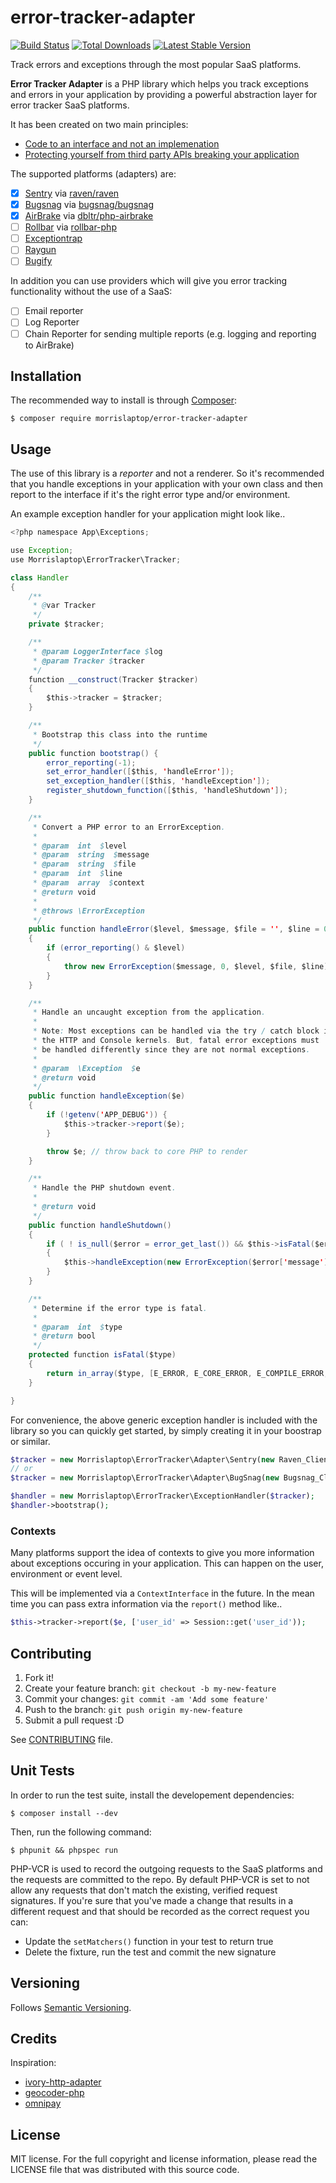# error-tracker-adapter

[![Build
Status](https://secure.travis-ci.org/morrislaptop/error-tracker-adapter.png)](http://travis-ci.org/morrislaptop/error-tracker-adapter)
[![Total
Downloads](https://poser.pugx.org/morrislaptop/error-tracker-adapter/downloads.png)](https://packagist.org/packages/morrislaptop/error-tracker-adapter)
[![Latest Stable
Version](https://poser.pugx.org/morrislaptop/error-tracker-adapter/v/stable.png)](https://packagist.org/packages/morrislaptop/error-tracker-adapter)

Track errors and exceptions through the most popular SaaS platforms.

**Error Tracker Adapter** is a PHP library which helps you track exceptions and errors in your application by providing a powerful abstraction layer for error tracker SaaS platforms. 

It has been created on two main principles:

* [Code to an interface and not an implemenation](https://www.google.co.uk/?q=code%20to%20an%20interface)
* [Protecting yourself from third party APIs breaking your application](http://butunclebob.com/ArticleS.JamesGrenning.AlternativeToTheHopeAndPrayMethod)

The supported platforms (adapters) are:

* [X] [Sentry](https://getsentry.com/) via [raven/raven](https://github.com/getsentry/raven-php)
* [X] [Bugsnag](https://bugsnag.com/) via [bugsnag/bugsnag](https://github.com/bugsnag/bugsnag-php)
* [X] [AirBrake](https://airbrake.io/) via [dbltr/php-airbrake](https://github.com/dbtlr/php-airbrake)
* [ ] [Rollbar](https://rollbar.com/) via [rollbar-php](https://github.com/rollbar/rollbar-php)
* [ ] [Exceptiontrap](https://exceptiontrap.com/)
* [ ] [Raygun](https://raygun.io/)
* [ ] [Bugify](https://bugify.com/)

In addition you can use providers which will give you error tracking functionality without the use of a SaaS:

* [ ] Email reporter
* [ ] Log Reporter
* [ ] Chain Reporter for sending multiple reports (e.g. logging and reporting to AirBrake)

## Installation

The recommended way to install is through [Composer](http://getcomposer.org):

```
$ composer require morrislaptop/error-tracker-adapter
```

## Usage

The use of this library is a _reporter_ and not a renderer. So it's recommended that you handle exceptions in your application with your own class and then report to the interface if it's the right error type and/or environment.

An example exception handler for your application might look like.. 

```java
<?php namespace App\Exceptions;

use Exception;
use Morrislaptop\ErrorTracker\Tracker;

class Handler
{
	/**
	 * @var Tracker
	 */
	private $tracker;

	/**
	 * @param LoggerInterface $log
	 * @param Tracker $tracker
	 */
	function __construct(Tracker $tracker)
	{
		$this->tracker = $tracker;
	}

	/**
	 * Bootstrap this class into the runtime
	 */
	public function bootstrap() {
		error_reporting(-1);
		set_error_handler([$this, 'handleError']);
		set_exception_handler([$this, 'handleException']);
		register_shutdown_function([$this, 'handleShutdown']);
	}

	/**
	 * Convert a PHP error to an ErrorException.
	 *
	 * @param  int  $level
	 * @param  string  $message
	 * @param  string  $file
	 * @param  int  $line
	 * @param  array  $context
	 * @return void
	 *
	 * @throws \ErrorException
	 */
	public function handleError($level, $message, $file = '', $line = 0, $context = array())
	{
		if (error_reporting() & $level)
		{
			throw new ErrorException($message, 0, $level, $file, $line);
		}
	}

	/**
	 * Handle an uncaught exception from the application.
	 *
	 * Note: Most exceptions can be handled via the try / catch block in
	 * the HTTP and Console kernels. But, fatal error exceptions must
	 * be handled differently since they are not normal exceptions.
	 *
	 * @param  \Exception  $e
	 * @return void
	 */
	public function handleException($e)
	{
		if (!getenv('APP_DEBUG')) {
			$this->tracker->report($e);
		}

		throw $e; // throw back to core PHP to render
	}

	/**
	 * Handle the PHP shutdown event.
	 *
	 * @return void
	 */
	public function handleShutdown()
	{
		if ( ! is_null($error = error_get_last()) && $this->isFatal($error['type']))
		{
			$this->handleException(new ErrorException($error['message'], $error['type'], 0, $error['file'], $error['line']));
		}
	}

	/**
	 * Determine if the error type is fatal.
	 *
	 * @param  int  $type
	 * @return bool
	 */
	protected function isFatal($type)
	{
		return in_array($type, [E_ERROR, E_CORE_ERROR, E_COMPILE_ERROR, E_PARSE]);
	}

}
```

For convenience, the above generic exception handler is included with the library so you can quickly get started, by simply creating it in your boostrap or similar. 

```php
$tracker = new Morrislaptop\ErrorTracker\Adapter\Sentry(new Raven_Client('https://blah.com'));
// or
$tracker = new Morrislaptop\ErrorTracker\Adapter\BugSnag(new Bugsnag_Client('2344324342'));

$handler = new Morrislaptop\ErrorTracker\ExceptionHandler($tracker);
$handler->bootstrap();
```

### Contexts

Many platforms support the idea of contexts to give you more information about exceptions occuring in your application. This can happen on the user, environment or event level. 

This will be implemented via a `ContextInterface` in the future. In the mean time you can pass extra information via the `report()` method like..

```php
$this->tracker->report($e, ['user_id' => Session::get('user_id'));
```

## Contributing

1. Fork it!
2. Create your feature branch: `git checkout -b my-new-feature`
3. Commit your changes: `git commit -am 'Add some feature'`
4. Push to the branch: `git push origin my-new-feature`
5. Submit a pull request :D

See [CONTRIBUTING](CONTRIBUTING.md) file.

## Unit Tests

In order to run the test suite, install the developement dependencies:

```
$ composer install --dev
```

Then, run the following command:

```
$ phpunit && phpspec run
```

PHP-VCR is used to record the outgoing requests to the SaaS platforms and the requests are committed to the repo. By default PHP-VCR is set to not allow any requests that don't match the existing, verified request signatures. If you're sure that you've made a change that results in a different request and that should be recorded as the correct request you can:

* Update the `setMatchers()` function in your test to return true
* Delete the fixture, run the test and commit the new signature

## Versioning

Follows [Semantic Versioning](http://semver.org/).

## Credits

Inspiration:

* [ivory-http-adapter](https://github.com/egeloen/ivory-http-adapter)
* [geocoder-php](https://github.com/geocoder-php/Geocoder)
* [omnipay](https://github.com/thephpleague/omnipay)

## License

MIT license. For the full copyright and license information, please read the LICENSE file that was distributed with this source code.
